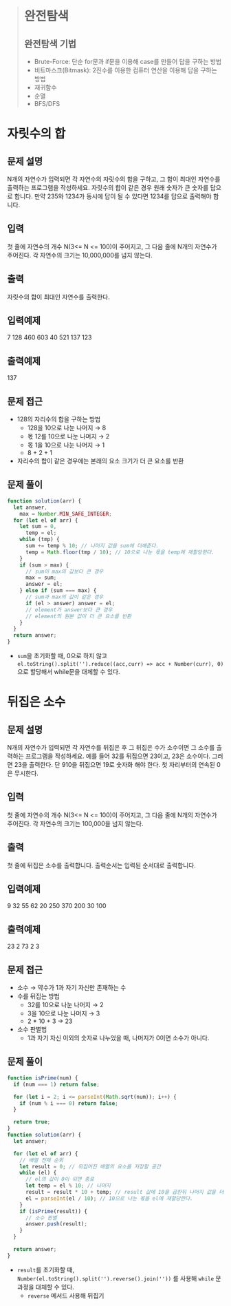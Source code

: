 > # 완전탐색
>
> ## 완전탐색 기법
>
> - Brute-Force: 단순 for문과 if문을 이용해 case를 만들어 답을 구하는 방법
> - 비트마스크(Bitmask): 2진수를 이용한 컴퓨터 연산을 이용해 답을 구하는 방법
> - 재귀함수
> - 순열
> - BFS/DFS

# 자릿수의 합

## 문제 설명

N개의 자연수가 입력되면 각 자연수의 자릿수의 합을 구하고, 그 합이 최대인 자연수를 출력하는 프로그램을 작성하세요. 자릿수의 합이 같은 경우 원래 숫자가 큰 숫자를 답으로 합니다. 만약 235와 1234가 동시에 답이 될 수 있다면 1234를 답으로 출력해야 합니다.

## 입력

첫 줄에 자연수의 개수 N(3<= N <= 100)이 주어지고, 그 다음 줄에 N개의 자연수가 주어진다. 각 자연수의 크기는 10,000,000를 넘지 않는다.

## 출력

자릿수의 합이 최대인 자연수를 출력한다.

## 입력예제

7
128 460 603 40 521 137 123

## 출력예제

137

## 문제 접근

- 128의 자리수의 합을 구하는 방법
  - 128을 10으로 나눈 나머지 → 8
  - 몫 12를 10으로 나눈 나머지 → 2
  - 몫 1을 10으로 나눈 나머지 → 1
  - 8 + 2 + 1
- 자리수의 합이 같은 경우에는 본래의 요소 크기가 더 큰 요소를 반환

## 문제 풀이

```js
function solution(arr) {
  let answer,
    max = Number.MIN_SAFE_INTEGER;
  for (let el of arr) {
    let sum = 0,
      temp = el;
    while (tmp) {
      sum += temp % 10; // 나머지 값을 sum에 더해준다.
      temp = Math.floor(tmp / 10); // 10으로 나눈 몫을 temp에 재할당한다.
    }
    if (sum > max) {
      // sum이 max의 값보다 큰 경우
      max = sum;
      answer = el;
    } else if (sum === max) {
      // sum과 max의 값이 같은 경우
      if (el > answer) answer = el;
      // element가 answer보다 큰 경우
      // element의 원본 값이 더 큰 요소를 반환
    }
  }
  return answer;
}
```

- `sum`을 초기화할 때, 0으로 하지 않고 `el.toString().split('').reduce((acc,curr) => acc + Number(curr), 0)`으로 할당해서 while문을 대체할 수 있다.

# 뒤집은 소수

## 문제 설명

N개의 자연수가 입력되면 각 자연수를 뒤집은 후 그 뒤집은 수가 소수이면 그 소수를 출력하는 프로그램을 작성하세요. 예를 들어 32를 뒤집으면 23이고, 23은 소수이다. 그러면 23을 출력한다. 단 910을 뒤집으면 19로 숫자화 해야 한다. 첫 자리부터의 연속된 0은 무시한다.

## 입력

첫 줄에 자연수의 개수 N(3<= N <= 100)이 주어지고, 그 다음 줄에 N개의 자연수가 주어진다. 각 자연수의 크기는 100,000을 넘지 않는다.

## 출력

첫 줄에 뒤집은 소수를 출력합니다. 출력순서는 입력된 순서대로 출력합니다.

## 입력예제

9
32 55 62 20 250 370 200 30 100

## 출력예제

23 2 73 2 3

## 문제 접근

- 소수 → 약수가 1과 자기 자신만 존재하는 수
- 수를 뒤집는 방법
  - 32를 10으로 나눈 나머지 → 2
  - 3을 10으로 나눈 나머지 → 3
  - 2 \* 10 + 3 → 23
- 소수 판별법
  - 1과 자기 자신 이외의 숫자로 나누었을 때, 나머지가 0이면 소수가 아니다.

## 문제 풀이

```js
function isPrime(num) {
  if (num === 1) return false;

  for (let i = 2; i <= parseInt(Math.sqrt(num)); i++) {
    if (num % i === 0) return false;
  }

  return true;
}
function solution(arr) {
  let answer;

  for (let el of arr) {
    // 배열 전체 순회
    let result = 0; // 뒤집어진 배열의 요소를 저장할 공간
    while (el) {
      // el의 값이 0이 되면 종료
      let temp = el % 10; // 나머지
      result = result * 10 + temp; // result 값에 10을 곱한뒤 나머지 값을 더한다
      el = parseInt(el / 10); // 10으로 나눈 몫을 el에 재할당한다.
    }
    if (isPrime(result)) {
      // 소수 판별
      answer.push(result);
    }
  }

  return answer;
}
```

- `result`를 초기화할 때, `Number(el.toString().split('').reverse().join(''))` 를 사용해 `while` 문 과정을 대체할 수 있다.
  - `reverse` 메서드 사용해 뒤집기
